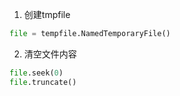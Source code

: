 1. 创建tmpfile
```python
file = tempfile.NamedTemporaryFile()
```


2. 清空文件内容
```python
file.seek(0)
file.truncate()
```